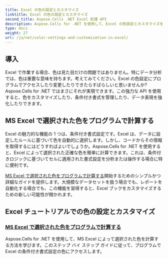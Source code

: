 ```yaml
---
title: Excel の色の設定とカスタマイズ
linktitle: Excel の色の設定とカスタマイズ
second_title: Aspose.Cells .NET Excel 処理 API
description: Aspose.Cells for .NET を使用して、Excel の色設定とカスタマイズをマスターします。このステップバイステップのチュートリアルで、Excel で選択された色をプログラムで計算する方法を学びます。
type: docs
weight: 27
url: /ja/net/color-settings-and-customization-in-excel/
---
```

## 導入

Excel で作業する場合、色は見た目だけの問題ではありません。特にデータ分析では、色は重要な意味を持ちます。考えてみてください。Excel の色設定にプログラムでアクセスしたり変更したりできたらすばらしいと思いませんか? Aspose.Cells for .NET ではまさにそれが実現できます。この強力な API を使用すると、色をカスタマイズしたり、条件付き書式を管理したり、データ表現を強化したりできます。

## MS Excel で選択された色をプログラムで計算する

Excel の魅力的な機能の 1 つは、条件付き書式設定です。Excel は、データに設定したルールに基づいて色を自動的に選択します。しかし、コードからその情報を取得するにはどうすればよいでしょうか。Aspose.Cells for .NET を使用すると、Excel によって選択された正確な色を簡単に計算できます。これは、条件付きロジックに基づいてセルに適用された書式設定を分析または操作する場合に特に便利です。

[MS Excel で選択された色をプログラムで計算する](./compute-color-chosen-by-ms-excel/)開始するためのシンプルかつ詳細なガイドを提供します。大規模なデータセットを扱う場合でも、レポートを自動化する場合でも、この機能を習得すると、Excel ブックをカスタマイズするための新しい可能性が開かれます。

## Excel チュートリアルでの色の設定とカスタマイズ
### [MS Excel で選択された色をプログラムで計算する](./compute-color-chosen-by-ms-excel/)
Aspose.Cells for .NET を使用して、MS Excel によって選択された色を計算する方法を学びます。このステップ バイ ステップ ガイドに従って、プログラムで Excel の条件付き書式設定の色にアクセスします。